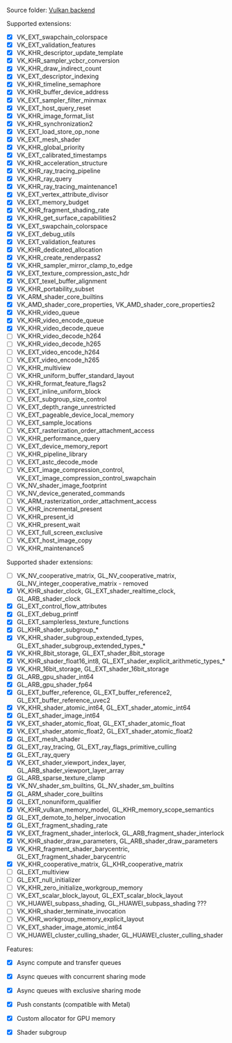 Source folder: [Vulkan backend](https://github.com/azhirnov/as-en/blob/dev/AE/engine/src/graphics/Vulkan/)

Supported extensions:
- [x] VK_EXT_swapchain_colorspace
- [x] VK_EXT_validation_features
- [x] VK_KHR_descriptor_update_template
- [x] VK_KHR_sampler_ycbcr_conversion
- [x] VK_KHR_draw_indirect_count
- [x] VK_EXT_descriptor_indexing
- [x] VK_KHR_timeline_semaphore
- [x] VK_KHR_buffer_device_address
- [x] VK_EXT_sampler_filter_minmax
- [x] VK_EXT_host_query_reset
- [x] VK_KHR_image_format_list
- [x] VK_KHR_synchronization2
- [x] VK_EXT_load_store_op_none
- [x] VK_EXT_mesh_shader
- [x] VK_KHR_global_priority
- [x] VK_EXT_calibrated_timestamps
- [x] VK_KHR_acceleration_structure
- [x] VK_KHR_ray_tracing_pipeline
- [x] VK_KHR_ray_query
- [x] VK_KHR_ray_tracing_maintenance1
- [x] VK_EXT_vertex_attribute_divisor
- [x] VK_EXT_memory_budget
- [x] VK_KHR_fragment_shading_rate
- [x] VK_KHR_get_surface_capabilities2
- [x] VK_EXT_swapchain_colorspace
- [x] VK_EXT_debug_utils
- [x] VK_EXT_validation_features
- [x] VK_KHR_dedicated_allocation
- [x] VK_KHR_create_renderpass2
- [x] VK_KHR_sampler_mirror_clamp_to_edge
- [x] VK_EXT_texture_compression_astc_hdr
- [x] VK_EXT_texel_buffer_alignment
- [x] VK_KHR_portability_subset
- [x] VK_ARM_shader_core_builtins
- [x] VK_AMD_shader_core_properties, VK_AMD_shader_core_properties2
- [x] VK_KHR_video_queue
- [x] VK_KHR_video_encode_queue
- [x] VK_KHR_video_decode_queue
- [ ] VK_KHR_video_decode_h264
- [ ] VK_KHR_video_decode_h265
- [ ] VK_EXT_video_encode_h264
- [ ] VK_EXT_video_encode_h265
- [ ] VK_KHR_multiview
- [ ] VK_KHR_uniform_buffer_standard_layout
- [ ] VK_KHR_format_feature_flags2
- [ ] VK_EXT_inline_uniform_block
- [ ] VK_EXT_subgroup_size_control
- [ ] VK_EXT_depth_range_unrestricted
- [ ] VK_EXT_pageable_device_local_memory
- [ ] VK_EXT_sample_locations
- [ ] VK_EXT_rasterization_order_attachment_access
- [ ] VK_KHR_performance_query
- [ ] VK_EXT_device_memory_report
- [ ] VK_KHR_pipeline_library
- [ ] VK_EXT_astc_decode_mode
- [ ] VK_EXT_image_compression_control, VK_EXT_image_compression_control_swapchain
- [ ] VK_NV_shader_image_footprint
- [ ] VK_NV_device_generated_commands
- [ ] VK_ARM_rasterization_order_attachment_access
- [ ] VK_KHR_incremental_present
- [ ] VK_KHR_present_id
- [ ] VK_KHR_present_wait
- [ ] VK_EXT_full_screen_exclusive
- [ ] VK_EXT_host_image_copy
- [ ] VK_KHR_maintenance5

Supported shader extensions:
- [ ] VK_NV_cooperative_matrix, GL_NV_cooperative_matrix, GL_NV_integer_cooperative_matrix - removed
- [x] VK_KHR_shader_clock, GL_EXT_shader_realtime_clock, GL_ARB_shader_clock
- [x] GL_EXT_control_flow_attributes
- [x] GL_EXT_debug_printf
- [x] GL_EXT_samplerless_texture_functions
- [x] GL_KHR_shader_subgroup_*
- [x] VK_KHR_shader_subgroup_extended_types, GL_EXT_shader_subgroup_extended_types_*
- [x] VK_KHR_8bit_storage, GL_EXT_shader_8bit_storage
- [x] VK_KHR_shader_float16_int8, GL_EXT_shader_explicit_arithmetic_types_*
- [x] VK_KHR_16bit_storage, GL_EXT_shader_16bit_storage
- [x] GL_ARB_gpu_shader_int64
- [x] GL_ARB_gpu_shader_fp64
- [x] GL_EXT_buffer_reference, GL_EXT_buffer_reference2, GL_EXT_buffer_reference_uvec2
- [x] VK_KHR_shader_atomic_int64, GL_EXT_shader_atomic_int64
- [x] GL_EXT_shader_image_int64
- [x] VK_EXT_shader_atomic_float, GL_EXT_shader_atomic_float
- [x] VK_EXT_shader_atomic_float2, GL_EXT_shader_atomic_float2
- [x] GL_EXT_mesh_shader
- [x] GL_EXT_ray_tracing, GL_EXT_ray_flags_primitive_culling
- [x] GL_EXT_ray_query
- [x] VK_EXT_shader_viewport_index_layer, GL_ARB_shader_viewport_layer_array
- [x] GL_ARB_sparse_texture_clamp
- [x] VK_NV_shader_sm_builtins, GL_NV_shader_sm_builtins
- [x] GL_ARM_shader_core_builtins
- [x] GL_EXT_nonuniform_qualifier
- [x] VK_KHR_vulkan_memory_model, GL_KHR_memory_scope_semantics
- [x] GL_EXT_demote_to_helper_invocation
- [x] GL_EXT_fragment_shading_rate
- [x] VK_EXT_fragment_shader_interlock, GL_ARB_fragment_shader_interlock
- [x] VK_KHR_shader_draw_parameters, GL_ARB_shader_draw_parameters
- [x] VK_KHR_fragment_shader_barycentric, GL_EXT_fragment_shader_barycentric
- [x] VK_KHR_cooperative_matrix, GL_KHR_cooperative_matrix
- [ ] GL_EXT_multiview
- [ ] GL_EXT_null_initializer
- [ ] VK_KHR_zero_initialize_workgroup_memory
- [ ] VK_EXT_scalar_block_layout, GL_EXT_scalar_block_layout
- [ ] VK_HUAWEI_subpass_shading, GL_HUAWEI_subpass_shading ???
- [ ] VK_KHR_shader_terminate_invocation
- [ ] VK_KHR_workgroup_memory_explicit_layout
- [ ] VK_EXT_shader_image_atomic_int64
- [ ] VK_HUAWEI_cluster_culling_shader, GL_HUAWEI_cluster_culling_shader

Features:
- [x] Async compute and transfer queues
- [x] Async queues with concurrent sharing mode
- [x] Async queues with exclusive sharing mode 
- [x] Push constants (compatible with Metal)
- [x] Custom allocator for GPU memory
- [x] Shader subgroup

